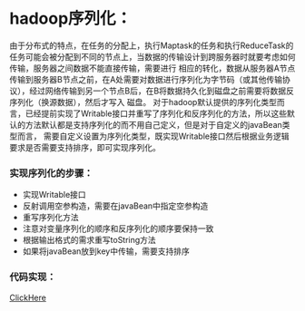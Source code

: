 # hadoop序列化：
由于分布式的特点，在任务的分配上，执行Maptask的任务和执行ReduceTask的任务可能会被分配到不同的节点上，当数据的传输设计到跨服务器时就要考虑如何传输，服务器之间数据不能直接传输，需要进行
相应的转化，数据从服务器A节点传输到服务器B节点之前，在A处需要对数据进行序列化为字节码（或其他传输协议），经过网络传输到另一个节点B后，在B将数据持久化到磁盘之前需要将数据反序列化（换源数据），然后才写入
磁盘。
对于hadoop默认提供的序列化类型而言，已经提前实现了Writable接口并重写了序列化和反序列化的方法，所以这些默认的方法默认都是支持序列化的而不用自己定义，但是对于自定义的javaBean类型而言，
需要自定义设置为序列化类型，既实现Writable接口然后根据业务逻辑要求是否需要支持排序，即可实现序列化。

### 实现序列化的步骤：
- 实现Writable接口
- 反射调用空参构造，需要在javaBean中指定空参构造
- 重写序列化方法
- 注意对变量序列化的顺序和反序列化的顺序要保持一致
- 根据输出格式的需求重写toString方法
- 如果将javaBean放到key中传输，需要支持排序


### 代码实现：
[ClickHere](https://github.com/2402575933/Hadoop/tree/main/example/serialization)
